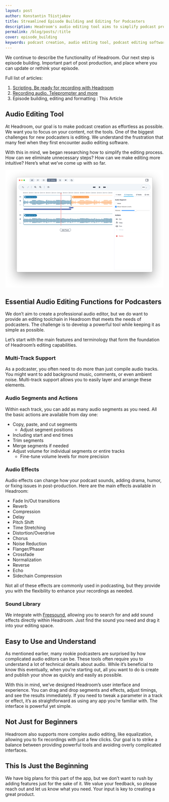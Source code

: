 ```yaml
---
layout: post
author: Konstantin Tšistjakov
title: Streamlined Episode Building and Editing for Podcasters
description: Headroom's audio editing tool aims to simplify podcast production with essential features, user-friendly design, and flexibility, allowing podcasters to focus on content creation without getting bogged down by technical complexities.
permalink: /blog/posts/:title
cover: episode_building
keywords: podcast creation, audio editing tool, podcast editing software, simple podcast editor, multi-track podcast editor, podcast audio effects, easy podcast production, Headroom app, podcasting for beginners, intuitive podcast editing, podcast sound library, podcast effects, podcast editing made easy, beginner podcast software, podcast production tool, podcast recording and editing, podcast editing features, user-friendly podcast editor, podcast editing tool for beginners, powerful podcast editor
---
```


We continue to describe the functionality of Headroom. Our next step is episode building. Important part of post production, and place where you can update or rethink your episode.

Full list of articles:
1. [Scripting. Be ready for recording with Headroom](/blog/posts/scripting_in_the_headroom)
2. [Recording audio. Teleprompter and more](/blog/posts/recording-audio)
3. Episode building, editing and formatting : This Article

## Audio Editing Tool

At Headroom, our goal is to make podcast creation as effortless as possible. We want you to focus on your content, not the tools. One of the biggest challenges for new podcasters is editing. We understand the frustration that many feel when they first encounter audio editing software.

With this in mind, we began researching how to simplify the editing process. How can we eliminate unnecessary steps? How can we make editing more intuitive? Here’s what we’ve come up with so far.

![](/images/blog/posts/editing_segments.png)

## Essential Audio Editing Functions for Podcasters

We don’t aim to create a professional audio editor, but we do want to provide an editing toolchain in Headroom that meets the needs of podcasters. The challenge is to develop a powerful tool while keeping it as simple as possible.

Let’s start with the main features and terminology that form the foundation of Headroom’s editing capabilities.

### Multi-Track Support

As a podcaster, you often need to do more than just compile audio tracks. You might want to add background music, comments, or even ambient noise. Multi-track support allows you to easily layer and arrange these elements.

### Audio Segments and Actions

Within each track, you can add as many audio segments as you need. All the basic actions are available from day one:

- Copy, paste, and cut segments
	- Adjust segment positions
- Including start and end times
- Trim segments
- Merge segments if needed
- Adjust volume for individual segments or entire tracks
	- Fine-tune volume levels for more precision

### Audio Effects

Audio effects can change how your podcast sounds, adding drama, humor, or fixing issues in post-production. Here are the main effects available in Headroom:

- Fade In/Out transitions
- Reverb
- Compression
- Delay
- Pitch Shift
- Time Stretching
- Distortion/Overdrive
- Chorus
- Noise Reduction
- Flanger/Phaser
- Crossfade
- Normalization
- Reverse
- Echo
- Sidechain Compression

Not all of these effects are commonly used in podcasting, but they provide you with the flexibility to enhance your recordings as needed.

### Sound Library

We integrate with [Freesound](https://freesound.org/), allowing you to search for and add sound effects directly within Headroom. Just find the sound you need and drag it into your editing space.

## Easy to Use and Understand

As mentioned earlier, many rookie podcasters are surprised by how complicated audio editors can be. These tools often require you to understand a lot of technical details about audio. While it’s beneficial to know this eventually, when you're starting out, all you want to do is create and publish your show as quickly and easily as possible.

With this in mind, we’ve designed Headroom’s user interface and experience. You can drag and drop segments and effects, adjust timings, and see the results immediately. If you need to tweak a parameter in a track or effect, it’s as straightforward as using any app you’re familiar with. The interface is powerful yet simple.

## Not Just for Beginners

Headroom also supports more complex audio editing, like equalization, allowing you to fix recordings with just a few clicks. Our goal is to strike a balance between providing powerful tools and avoiding overly complicated interfaces.

## This Is Just the Beginning

We have big plans for this part of the app, but we don’t want to rush by adding features just for the sake of it. We value your feedback, so please reach out and let us know what you need. Your input is key to creating a great product.